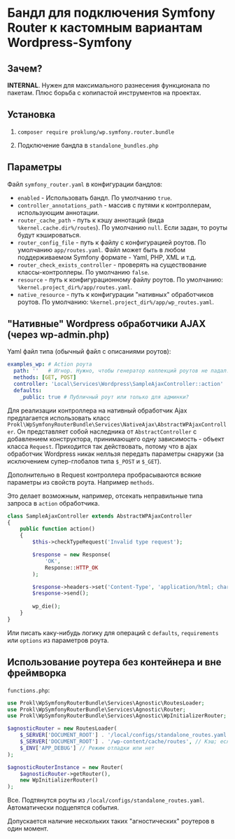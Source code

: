 # Бандл для подключения Symfony Router к кастомным вариантам Wordpress-Symfony

## Зачем?

**INTERNAL**. Нужен для максимального разнесения функционала по пакетам. Плюс борьба с копипастой инструментов 
на проектах.

## Установка

1) `composer require proklung/wp.symfony.router.bundle`

2) Подключение бандла в `standalone_bundles.php`

## Параметры

Файл `symfony_router.yaml` в конфигурации бандлов:

- `enabled` - Использовать бандл. По умолчанию `true`.
- `controller_annotations_path` - массив с путями к контроллерам, использующим аннотации. 
- `router_cache_path` - путь к кэшу аннотаций (вида `%kernel.cache.dir%/routes`). По умолчанию `null`. 
   Если задан, то роуты будут кэшироваться.  
- `router_config_file` - путь к файлу с конфигурацией роутов. По умолчанию  `app/routes.yaml`. Файл может быть в любом поддерживаемом Symfony формате - Yaml, PHP, XML и т.д. 
- `router_check_exists_controller` - проверять на существование классы-контроллеры. По умолчанию `false`.
- `resource` - путь к конфигурационному файлу роутов. По умолчанию: `%kernel.project_dir%/app/routes.yaml`.
- `native_resource` - путь к конфигурации "нативных" обработчиков роутов. По умолчанию: `%kernel.project_dir%/app/wp_routes.yaml`.

## "Нативные" Wordpress обработчики AJAX (через wp-admin.php)

Yaml файл типа (обычный файл с описаниями роутов):

```yaml
examples_wp: # Action роута
  path: ''   # Игнор. Нужно, чтобы генератор коллекций роутов не падал.
  methods: [GET, POST]
  controller: 'Local\Services\Wordpress\SampleAjaxController::action'
  defaults:
    _public: true # Публичный роут или только для админки?
```

Для реализации контроллера на нативный обработчик Ajax предлагается использовать класс `Prokl\WpSymfonyRouterBundle\Services\NativeAjax\AbstractWPAjaxController`.
Он представляет собой наследника от `AbstractController` с добавлением конструктора, принимающего одну зависимость - 
объект класса `Request`. Приходится так действовать, потому что в ajax обработчик Wordpress никак нелльзя передать
параметры снаружи (за исключением супер-глобалов типа `$_POST` и `$_GET`). 

Дополнительно в Request контроллера пробрасываются всякие параметры из свойств роута. Например `methods`.

Это делает возможным, например, отсекать неправильные типа запроса в `action` обработчика.

```php
class SampleAjaxController extends AbstractWPAjaxController
{
    public function action()
    {
        $this->checkTypeRequest('Invalid type request');

        $response = new Response(
            'OK',
            Response::HTTP_OK
        );

        $response->headers->set('Content-Type', 'application/html; charset=utf-8');
        $response->send();
        
        wp_die();
    }
}
```

Или писать каку-нибудь логику для операций с `defaults`, `requirements` или `options` из параметров роута.

## Использование роутера без контейнера и вне фреймворка

`functions.php`:

```php
use Prokl\WpSymfonyRouterBundle\Services\Agnostic\RoutesLoader;
use Prokl\WpSymfonyRouterBundle\Services\Agnostic\Router;
use Prokl\WpSymfonyRouterBundle\Services\Agnostic\WpInitializerRouter;

$agnosticRouter = new RoutesLoader(
    $_SERVER['DOCUMENT_ROOT'] . '/local/configs/standalone_routes.yaml',
    $_SERVER['DOCUMENT_ROOT'] . '/wp-content/cache/routes', // Кэш; если null - без кэширования.
    $_ENV['APP_DEBUG'] // Режим отладки или нет
);

$agnosticRouterInstance = new Router(
    $agnosticRouter->getRouter(),
    new WpInitializerRouter()
);
```

Все. Подтянутся роуты из `/local/configs/standalone_routes.yaml`. Автоматически подцепятся события.

Допускается наличие нескольких таких "агностических" роутеров в один момент.